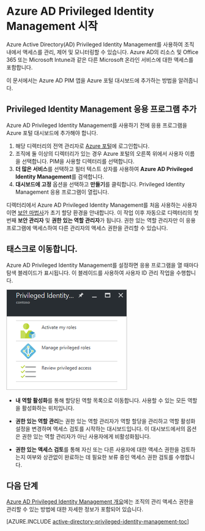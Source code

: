 <properties
   pageTitle="Azure AD Privileged Identity Management 시작 | Microsoft Azure"
   description="Azure 포털에서 Azure Active Directory Privileged Identity Management 응용 프로그램을 사용하여 권한 있는 ID를 관리하는 방법을 알아봅니다."
   services="active-directory"
   documentationCenter=""
   authors="kgremban"
   manager="femila"
   editor=""/>

<tags
   ms.service="active-directory"
   ms.devlang="na"
   ms.topic="get-started-article"
   ms.tgt_pltfrm="na"
   ms.workload="identity"
   ms.date="09/16/2016"
   ms.author="kgremban"/>

# Azure AD Privileged Identity Management 시작


Azure Active Directory(AD) Privileged Identity Management를 사용하여 조직 내에서 액세스를 관리, 제어 및 모니터링할 수 있습니다. Azure AD의 리소스 및 Office 365 또는 Microsoft Intune과 같은 다른 Microsoft 온라인 서비스에 대한 액세스를 포함합니다.

이 문서에서는 Azure AD PIM 앱을 Azure 포털 대시보드에 추가하는 방법을 알려줍니다.

## Privileged Identity Management 응용 프로그램 추가

Azure AD Privileged Identity Management를 사용하기 전에 응용 프로그램을 Azure 포털 대시보드에 추가해야 합니다.

1. 해당 디렉터리의 전역 관리자로 [Azure 포털](https://portal.azure.com/)에 로그인합니다.
2. 조직에 둘 이상의 디렉터리가 있는 경우 Azure 포털의 오른쪽 위에서 사용자 이름을 선택합니다. PIM을 사용할 디렉터리를 선택합니다.
3. **더 많은 서비스**를 선택하고 필터 텍스트 상자를 사용하여 **Azure AD Privileged Identity Management**를 검색합니다.
4. **대시보드에 고정** 옵션을 선택하고 **만들기**를 클릭합니다. Privileged Identity Management 응용 프로그램이 열립니다.


디렉터리에서 Azure AD Privileged Identity Management를 처음 사용하는 사용자이면 [보안 마법사](active-directory-privileged-identity-management-security-wizard.md)가 초기 할당 환경을 안내합니다. 이 작업 이후 자동으로 디렉터리의 첫 번째 **보안 관리자** 및 **권한 있는 역할 관리자**가 됩니다. 권한 있는 역할 관리자만 이 응용 프로그램에 액세스하여 다른 관리자의 액세스 권한을 관리할 수 있습니다.

## 태스크로 이동합니다.

Azure AD Privileged Identity Management를 설정하면 응용 프로그램을 열 때마다 탐색 블레이드가 표시됩니다. 이 블레이드를 사용하여 사용자 ID 관리 작업을 수행합니다.

![PIM의 최상위 태스크 - 스크린샷](./media/active-directory-privileged-identity-management-getting-started/pim_tasks.png)

- **내 역할 활성화**를 통해 할당된 역할 목록으로 이동합니다. 사용할 수 있는 모든 역할을 활성화하는 위치입니다.

- **권한 있는 역할 관리**는 권한 있는 역할 관리자가 역할 할당을 관리하고 역할 활성화 설정을 변경하며 액세스 검토를 시작하는 대시보드입니다. 이 대시보드에서의 옵션은 권한 있는 역할 관리자가 아닌 사용자에게 비활성화됩니다.

- **권한 있는 액세스 검토**를 통해 자신 또는 다른 사용자에 대한 액세스 권한을 검토하는지 여부와 상관없이 완료하는 데 필요한 보류 중인 액세스 권한 검토를 수행합니다.


<!--Every topic should have next steps and links to the next logical set of content to keep the customer engaged-->
## 다음 단계

[Azure AD Privileged Identity Management 개요](active-directory-privileged-identity-management-configure.md)에는 조직의 관리 액세스 권한을 관리할 수 있는 방법에 대한 자세한 정보가 포함되어 있습니다.

[AZURE.INCLUDE [active-directory-privileged-identity-management-toc](../../includes/active-directory-privileged-identity-management-toc.md)]

<!--Image references-->

[1]: ./media/active-directory-privileged-identity-management-configure/PIM_EnablePim.png

<!-----HONumber=AcomDC_0921_2016-->
